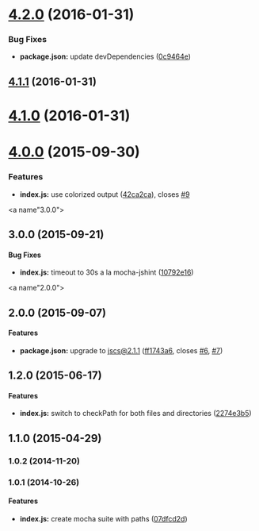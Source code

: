 <a name="4.2.0"></a>
# [4.2.0](https://github.com/tomchentw/mocha-jscs/compare/v4.1.1...v4.2.0) (2016-01-31)


### Bug Fixes

* **package.json:** update devDependencies ([0c9464e](https://github.com/tomchentw/mocha-jscs/commit/0c9464e))



<a name="4.1.1"></a>
## [4.1.1](https://github.com/tomchentw/mocha-jscs/compare/v4.1.0...v4.1.1) (2016-01-31)




<a name="4.1.0"></a>
# [4.1.0](https://github.com/tomchentw/mocha-jscs/compare/v4.0.0...v4.1.0) (2016-01-31)




<a name="4.0.0"></a>
# [4.0.0](https://github.com/tomchentw/mocha-jscs/compare/v3.0.0...v4.0.0) (2015-09-30)


### Features

* **index.js:** use colorized output ([42ca2ca](https://github.com/tomchentw/mocha-jscs/commit/42ca2ca)), closes [#9](https://github.com/tomchentw/mocha-jscs/issues/9)



<a name"3.0.0"></a>
## 3.0.0 (2015-09-21)


#### Bug Fixes

* **index.js:** timeout to 30s a la mocha-jshint ([10792e16](https://github.com/tomchentw/mocha-jscs.git/commit/10792e16))


<a name"2.0.0"></a>
## 2.0.0 (2015-09-07)


#### Features

* **package.json:** upgrade to jscs@2.1.1 ([ff1743a6](https://github.com/tomchentw/mocha-jscs.git/commit/ff1743a6), closes [#6](https://github.com/tomchentw/mocha-jscs.git/issues/6), [#7](https://github.com/tomchentw/mocha-jscs.git/issues/7))


## 1.2.0 (2015-06-17)


#### Features

* **index.js:** switch to checkPath for both files and directories ([2274e3b5](https://github.com/tomchentw/mocha-jscs.git/commit/2274e3b5dfda29545c93ea2b4a714b808791ffe6))


## 1.1.0 (2015-04-29)


### 1.0.2 (2014-11-20)


### 1.0.1 (2014-10-26)


#### Features

* **index.js:** create mocha suite with paths ([07dfcd2d](https://github.com/tomchentw/mocha-jscs.git/commit/07dfcd2d8589a85d12163771e62c8a30d8c99740))

